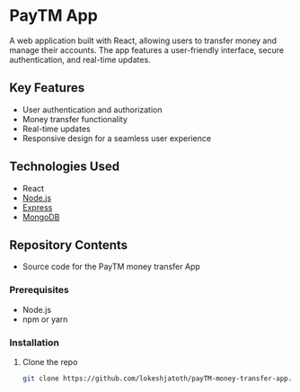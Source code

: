 # PayTM App

A web application built with React, allowing users to transfer money and manage their accounts. The app features a user-friendly interface, secure authentication, and real-time updates.

## Key Features

- User authentication and authorization
- Money transfer functionality
- Real-time updates
- Responsive design for a seamless user experience

## Technologies Used

- React
- [Node.js](https://nodejs.org/) 
- [Express](https://expressjs.com/) 
- [MongoDB](https://www.mongodb.com/) 

## Repository Contents

- Source code for the PayTM money transfer App


### Prerequisites

- Node.js
- npm or yarn

### Installation

1. Clone the repo
   ```bash
   git clone https://github.com/lokeshjatoth/payTM-money-transfer-app.git
